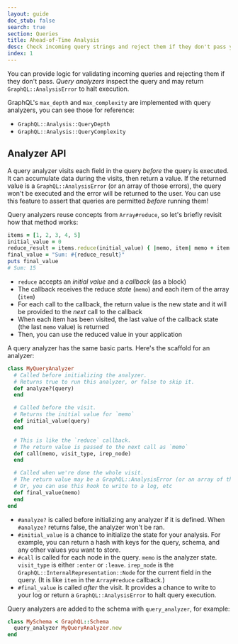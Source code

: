 ```yaml
---
layout: guide
doc_stub: false
search: true
section: Queries
title: Ahead-of-Time Analysis
desc: Check incoming query strings and reject them if they don't pass your checks
index: 1
---
```


You can provide logic for validating incoming queries and rejecting them if they don't pass. _Query analyzers_ inspect the query and may return `GraphQL::AnalysisError` to halt execution.

GraphQL's `max_depth` and `max_complexity` are implemented with query analyzers, you can see those for reference:

- `GraphQL::Analysis::QueryDepth`
- `GraphQL::Analysis::QueryComplexity`

## Analyzer API

A query analyzer visits each field in the query _before_ the query is executed. It can accumulate data during the visits, then return a value. If the returned value is a `GraphQL::AnalysisError` (or an array of those errors), the query won't be executed and the error will be returned to the user. You can use this feature to assert that queries are permitted _before_ running them!

Query analyzers reuse concepts from `Array#reduce`, so let's briefly revisit how that method works:

```ruby
items = [1, 2, 3, 4, 5]
initial_value = 0
reduce_result = items.reduce(initial_value) { |memo, item| memo + item }
final_value = "Sum: #{reduce_result}"
puts final_value
# Sum: 15
```

- `reduce` accepts an _initial value_ and a _callback_ (as a block)
- The callback receives the reduce _state_ (`memo`) and each item of the array (`item`)
- For each call to the callback, the return value is the new state and it will be provided to the _next_ call to the callback
- When each item has been visited, the last value of the callback state (the last `memo` value) is returned
- Then, you can use the reduced value in your application

A query analyzer has the same basic parts. Here's the scaffold for an analyzer:

```ruby
class MyQueryAnalyzer
  # Called before initializing the analyzer.
  # Returns true to run this analyzer, or false to skip it.
  def analyze?(query)
  end

  # Called before the visit.
  # Returns the initial value for `memo`
  def initial_value(query)
  end

  # This is like the `reduce` callback.
  # The return value is passed to the next call as `memo`
  def call(memo, visit_type, irep_node)
  end

  # Called when we're done the whole visit.
  # The return value may be a GraphQL::AnalysisError (or an array of them).
  # Or, you can use this hook to write to a log, etc
  def final_value(memo)
  end
end
```

- `#analyze?` is called before initializing any analyzer if it is defined. When `#analyze?` returns false, the analyzer won't be ran.
- `#initial_value` is a chance to initialize the state for your analysis. For example, you can return a hash with keys for the query, schema, and any other values you want to store.
- `#call` is called for each node in the query. `memo` is the analyzer state. `visit_type` is either `:enter` or `:leave`. `irep_node` is the `GraphQL::InternalRepresentation::Node` for the current field in the query. (It is like `item` in the `Array#reduce` callback.)
- `#final_value` is called _after_ the visit. It provides a chance to write to your log or return a `GraphQL::AnalysisError` to halt query execution.

Query analyzers are added to the schema with `query_analyzer`, for example:

```ruby
class MySchema < GraphQL::Schema
  query_analyzer MyQueryAnalyzer.new
end
```
